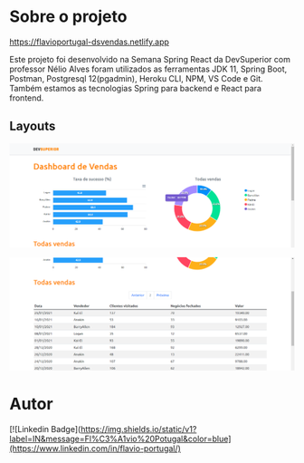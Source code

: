 # Sobre o projeto

https://flavioportugal-dsvendas.netlify.app

Este projeto foi desenvolvido na Semana Spring React da DevSuperior com professor Nélio Alves foram utilizados as ferramentas JDK 11, Spring Boot, Postman, Postgresql 12(pgadmin), Heroku CLI, NPM, VS Code e Git.
Também estamos as tecnologias Spring para backend e React para frontend.

## Layouts

![Web 1](https://github.com/flavioportugal20/projeto-sds3/blob/main/images/ds-vendas-1.png)

![Web 2](https://github.com/flavioportugal20/projeto-sds3/blob/main/images/ds-vendas-2.png)

# Autor

[![Linkedin Badge](https://img.shields.io/static/v1?label=IN&message=Fl%C3%A1vio%20Potugal&color=blue](https://www.linkedin.com/in/flavio-portugal/)
